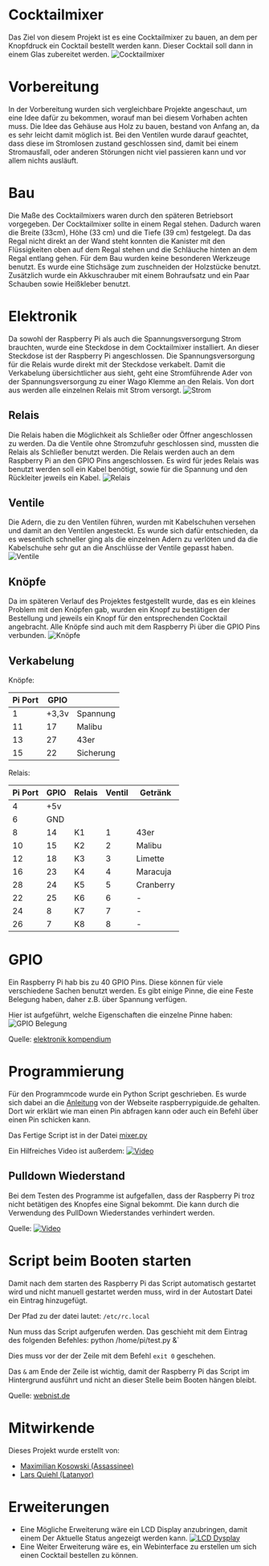 # Cocktailmixer 

Das Ziel von diesem Projekt ist es eine Cocktailmixer zu bauen,
an dem per Knopfdruck ein Cocktail bestellt werden kann.
Dieser Cocktail soll dann in einem Glas zubereitet werden.
![Cocktailmixer](Bilder/Cocktailmixer.JPG)

# Vorbereitung
In der Vorbereitung wurden sich vergleichbare Projekte angeschaut, um eine Idee dafür zu bekommen,
worauf man bei diesem Vorhaben achten muss. Die Idee das Gehäuse aus Holz zu bauen,
bestand von Anfang an, da es sehr leicht damit möglich ist. Bei den Ventilen wurde darauf geachtet,
dass diese im Stromlosen zustand geschlossen sind, damit bei einem Stromausfall, oder anderen
Störungen nicht viel passieren kann und vor allem nichts ausläuft.

# Bau
Die Maße des Cocktailmixers waren durch den späteren Betriebsort vorgegeben.
Der Cocktailmixer sollte in einem Regal stehen. Dadurch waren die Breite (33cm), Höhe (33 cm) und
die Tiefe (39 cm) festgelegt. Da das Regal nicht direkt an der Wand steht konnten die Kanister
mit den Flüssigkeiten oben auf dem Regal stehen und die Schläuche hinten an dem Regal entlang gehen.
Für dem Bau wurden keine besonderen Werkzeuge benutzt. Es wurde eine Stichsäge zum zuschneiden der
Holzstücke benutzt. Zusätzlich wurde ein Akkuschrauber mit einem Bohraufsatz und ein Paar Schauben
sowie Heißkleber benutzt.

# Elektronik
Da sowohl der Raspberry Pi als auch die Spannungsversorgung Strom brauchten, wurde eine Steckdose
in dem Cocktailmixer installiert. An dieser Steckdose ist der Raspberry Pi angeschlossen.
Die Spannungsversorgung für die Relais wurde direkt mit der Steckdose verkabelt. Damit die
Verkabelung übersichtlicher aus sieht, geht eine Stromführende Ader von der Spannungsversorgung
zu einer Wago Klemme an den Relais. Von dort aus werden alle einzelnen Relais mit Strom versorgt.
![Strom](Bilder/Elektronik.JPG)

## Relais
Die Relais haben die Möglichkeit als Schließer oder Öffner angeschlossen zu werden. Da die
Ventile ohne Stromzufuhr geschlossen sind, mussten die Relais als Schließer benutzt werden.
Die Relais werden auch an dem Raspberry Pi an den GPIO Pins angeschlossen. Es wird für jedes
Relais was benutzt werden soll ein Kabel benötigt, sowie für die Spannung und den Rückleiter
jeweils ein Kabel. 
![Relais](Bilder/Relais.JPG)

## Ventile
Die Adern, die zu den Ventilen führen, wurden mit Kabelschuhen versehen und damit an den
Ventilen angesteckt. Es wurde sich dafür entschieden, da es wesentlich schneller ging
als die einzelnen Adern zu verlöten und da die Kabelschuhe sehr gut an die Anschlüsse
der Ventile gepasst haben.
![Ventile](Bilder/Ventile.JPG)

## Knöpfe
Da im späteren Verlauf des Projektes festgestellt wurde, das es ein kleines Problem mit
den Knöpfen gab, wurden ein Knopf zu bestätigen der Bestellung und jeweils ein Knopf
für den entsprechenden Cocktail angebracht. Alle Knöpfe sind auch mit dem Raspberry Pi
über die GPIO Pins verbunden.
![Knöpfe](Bilder/Knoepfe.JPG)

## Verkabelung
Knöpfe:

|Pi Port|GPIO||
|---|---|---|
|1|+3,3v|Spannung|
|11|17|Malibu|
|13|27|43er|
|15|22|Sicherung|

Relais:

|Pi Port|GPIO |Relais|Ventil|Getränk|
|---|---|---|---|---|
|4|+5v|||||
|6|GND|||||
|8|14|K1|1|43er|
|10|15|K2|2|Malibu|
|12|18|K3|3|Limette|
|16|23|K4|4|Maracuja|
|28|24|K5|5|Cranberry|
|22|25|K6|6|-|
|24|8|K7|7|-|
|26|7|K8|8|-|

# GPIO
Ein Raspberry Pi hab bis zu 40 GPIO Pins. Diese können für viele verschiedene Sachen benutzt werden.
Es gibt einige Pinne, die eine Feste Belegung haben, daher z.B. über Spannung verfügen.

Hier ist aufgeführt, welche Eigenschaften die einzelne Pinne haben:
![GPIO Belegung](Bilder/Raspberry_Pi-GPIO.jpg)

Quelle: [elektronik kompendium](https://www.elektronik-kompendium.de/sites/raspberry-pi/1907101.htm)

# Programmierung
Für den Programmcode wurde ein Python Script geschrieben. Es wurde sich dabei an die
[Anleitung](http://raspberrypiguide.de/howtos/raspberry-pi-gpio-how-to/)
von der Webseite raspberrypiguide.de gehalten. Dort wir erklärt wie man einen Pin abfragen kann
oder auch ein Befehl über einen Pin schicken kann.

Das Fertige Script ist in der Datei [mixer.py](mixer.py)

Ein Hilfreiches Video ist außerdem:
[![Video](Bilder/Thumbnail/Raspberry_Pi_Relais_Steuern_mit_Python.jpg)](https://drive.google.com/open?id=1lVsQq2EKcb3-Y0far_i8LIsIc8s1JyGv)

## Pulldown Wiederstand
Bei dem Testen des Programme ist aufgefallen, dass der Raspberry Pi troz nicht betätigen des
Knopfes eine Signal bekommt. Die kann durch die Verwendung des PullDown Wiederstandes verhindert
werden.

Quelle: [![Video](Bilder/Thumbnail/Raspberry_Pi_GPIO_Input_Button_Status_einlesen.jpg)](https://drive.google.com/open?id=1GNXiwCf0wBmvNQBNOa4OeN26SdjjF9Px)

# Script beim Booten starten
Damit nach dem starten des Raspberry Pi das Script automatisch gestartet wird und nicht
manuell gestartet werden muss, wird in der Autostart Datei ein Eintrag hinzugefügt.

Der Pfad zu der datei lautet: `/etc/rc.local`

Nun muss das Script aufgerufen werden. Das geschieht mit dem Eintrag des folgenden Befehles:
python /home/pi/test.py &`

Dies muss vor der der Zeile mit dem Befehl `exit 0` geschehen.

Das `&` am Ende der Zeile ist wichtig, damit der Raspberry Pi das Script im Hintergrund ausführt
und nicht an dieser Stelle beim Booten hängen bleibt.

Quelle: [webnist.de](https://webnist.de/python-script-auf-dem-raspberry-pi-automatisch-starten/)

# Mitwirkende
Dieses Projekt wurde erstellt von:
- [Maximilian Kosowski (Assassinee)](https://github.com/Assassinee)
- [Lars Quiehl (Latanyor)](https://github.com/Latanyor)

# Erweiterungen
- Eine Mögliche Erweiterung wäre ein LCD Display anzubringen, damit einem Der Aktuelle Status
angezeigt werden kann.
[![LCD Dysplay](Bilder/Thumbnail/LCD_Raspberry_Pi.jpg)](https://drive.google.com/open?id=1Psro-3tgKJCbSye2eyryViIvabenVU7V)
- Eine Weiter Erweiterung wäre es, ein Webinterface zu erstellen um sich einen Cocktail bestellen
zu können.